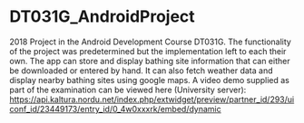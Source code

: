 # DT031G_AndroidProject
2018 Project in the Android Development Course DT031G.
The functionality of the project was predetermined but the implementation left to each their own. 
The app can store and display bathing site information that can either be downloaded or entered by hand. It can also fetch weather data and display nearby bathing sites using google maps.
A video demo supplied as part of the examination can be viewed here (University server): https://api.kaltura.nordu.net/index.php/extwidget/preview/partner_id/293/uiconf_id/23449173/entry_id/0_4w0xxxrk/embed/dynamic
